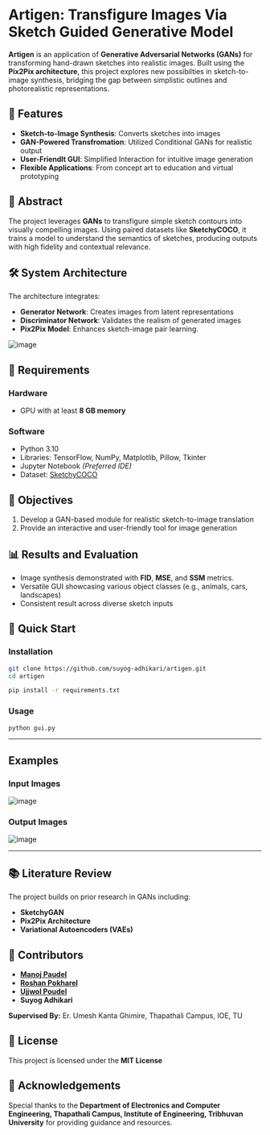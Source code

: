 # Artigen: Transfigure Images Via Sketch Guided Generative Model
**Artigen** is an application of **Generative Adversarial Networks (GANs)** for transforming hand-drawn sketches into realistic images. Built using the **Pix2Pix architecture**, this project explores new possibilties in sketch-to-image synthesis, bridging the gap between simplistic outlines and photorealistic representations.

## 🚀 Features
* **Sketch-to-Image Synthesis**: Converts sketches into images
* **GAN-Powered Transfromation**: Utilized Conditional GANs for realistic output
* **User-Friendlt GUI**: Simplified Interaction for intuitive image generation
* **Flexible Applications**: From concept art to education and virtual prototyping

## 📖 Abstract
The project leverages **GANs** to transfigure simple sketch contours into visually compelling images. Using paired datasets like **SketchyCOCO**, it trains a model to understand the semantics of sketches, producing outputs with high fidelity and contextual relevance.

## 🛠️ System Architecture
The architecture integrates:
* **Generator Network**: Creates images from latent representations
* **Discriminator Network**: Validates the realism of generated images
* **Pix2Pix Model**: Enhances sketch-image pair learning.


![image](https://github.com/user-attachments/assets/b44cd1f2-2ce9-4427-9204-c0e9d8ea068c)

## 🔧 Requirements
### Hardware
* GPU with at least **8 GB memory**
### Software
* Python 3.10
* Libraries: TensorFlow, NumPy, Matplotlib, Pillow, Tkinter
* Jupyter Notebook *(Preferred IDE)*
* Dataset: [SketchyCOCO](https://github.com/sysu-imsl/SketchyCOCO "SketchyCOCO")

## 🎯 Objectives 
1. Develop a GAN-based module for realistic sketch-to-image translation
2. Provide an interactive and user-friendly tool for image generation

## 📊 Results and Evaluation
* Image synthesis demonstrated with **FID**, **MSE**, and **SSM** metrics.
* Versatile GUI showcasing various object classes (e.g., animals, cars, landscapes)
* Consistent result across diverse sketch inputs

## 🚀 Quick Start
### Installation
```bash
git clone https://github.com/suyog-adhikari/artigen.git
cd artigen

pip install -r requirements.txt
```
### Usage
```bash
python gui.py
```
***
## Examples
### Input Images
![image](https://github.com/user-attachments/assets/3ac09c50-7535-448a-ace7-3535d7bfc1fc)
### Output Images
![image](https://github.com/user-attachments/assets/20e2edc7-8cb3-43eb-b66a-cc8882492694)
***
## 📚 Literature Review
The project builds on prior research in GANs including:
* **SketchyGAN**
* **Pix2Pix Architecture**
* **Variational Autoencoders (VAEs)**

## 🤝 Contributors
* [**Manoj Paudel**](https://github.com/manozpdel "Manoj Paudel")
* [**Roshan Pokharel**](https://github.com/roshan076 "Roshan Pokharel")
* [**Ujjwol Poudel**](https://github.com/ujjwol112 "Ujjwol Poudel")
* **Suyog Adhikari**

**Supervised By:** Er. Umesh Kanta Ghimire, Thapathali Campus, IOE, TU

## 📜 License
This project is licensed under the **MIT License**

## 🌟 Acknowledgements
Special thanks to the **Department of Electronics and Computer Engineering, Thapathali Campus, Institute of Engineering, Tribhuvan University** for providing guidance and resources.
